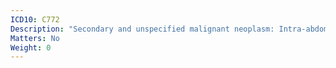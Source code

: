 ```yaml
---
ICD10: C772
Description: "Secondary and unspecified malignant neoplasm: Intra-abdominal lymph nodes"
Matters: No
Weight: 0
---
```


